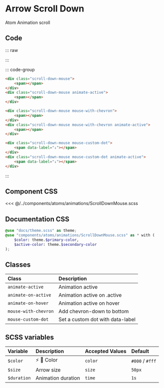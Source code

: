 # Arrow Scroll Down
<Badge type="tip">Atom</Badge> <Badge type="info">Animation</Badge> <Badge type="info">scroll</Badge>

## Code

::: raw
<div class="dev-section">
    <div class="scroll-down-mouse">
        <span></span>
    </div>
    <div class="scroll-down-mouse animate-active">
        <span></span>
    </div>
    <div class="scroll-down-mouse mouse-with-chevron">
        <span></span>
    </div>
    <div class="scroll-down-mouse mouse-with-chevron animate-active">
        <span></span>
    </div>
    <div class="scroll-down-mouse mouse-custom-dot">
        <span data-label="↓"></span>
    </div>
    <div class="scroll-down-mouse mouse-custom-dot animate-active">
        <span data-label="↓"></span>
    </div>
</div>
:::

::: code-group
```html [default]
<div class="scroll-down-mouse">
    <span></span>
</div>
<div class="scroll-down-mouse animate-active">
    <span></span>
</div>
```
```html [with chevron]
<div class="scroll-down-mouse mouse-with-chevron">
    <span></span>
</div>
<div class="scroll-down-mouse mouse-with-chevron animate-active">
    <span></span>
</div>
```
```html [custom-dot]
<div class="scroll-down-mouse mouse-custom-dot">
    <span data-label="↓"></span>
</div>
<div class="scroll-down-mouse mouse-custom-dot animate-active">
    <span data-label="↓"></span>
</div>
```
:::

## Component CSS

<<< @/../components/atoms/animations/ScrollDownMouse.scss

## Documentation CSS

```scss
@use "docs/theme.scss" as theme;
@use "components/atoms/animations/ScrollDownMouse.scss" as * with (
    $color: theme.$primary-color,
    $active-color: theme.$secondary-color
);
```

## Classes

| Class                | Description                      |
|:---------------------|:---------------------------------|
| `animate-active`     | Animation active                 |
| `animate-on-active`  | Animation active on .active      |
| `animate-on-hover`   | Animation active on hover        |
| `mouse-with-chevron` | Add chevron-down to bottom       |
| `mouse-custom-dot`   | Set a custom dot with data-label |


## SCSS variables

| Variable    | Description                                | Accepted Values | Default          |
|:------------|:-------------------------------------------|:----------------|:-----------------|
| `$color`    | :zap: :first_quarter_moon_with_face: Color | `color`         | `#000` / `#fff`  |
| `$size`     | Arrow size                                 | `size`          | `50px`           |
| `$duration` | Animation duration                         | `time`          | `1s`             |


<style lang="scss">
@use "docs/theme.scss" as theme;
@use "components/atoms/animations/ScrollDownMouse.scss" as * with (
    $color: theme.$primary-color,
    $active-color: theme.$secondary-color
);
</style>